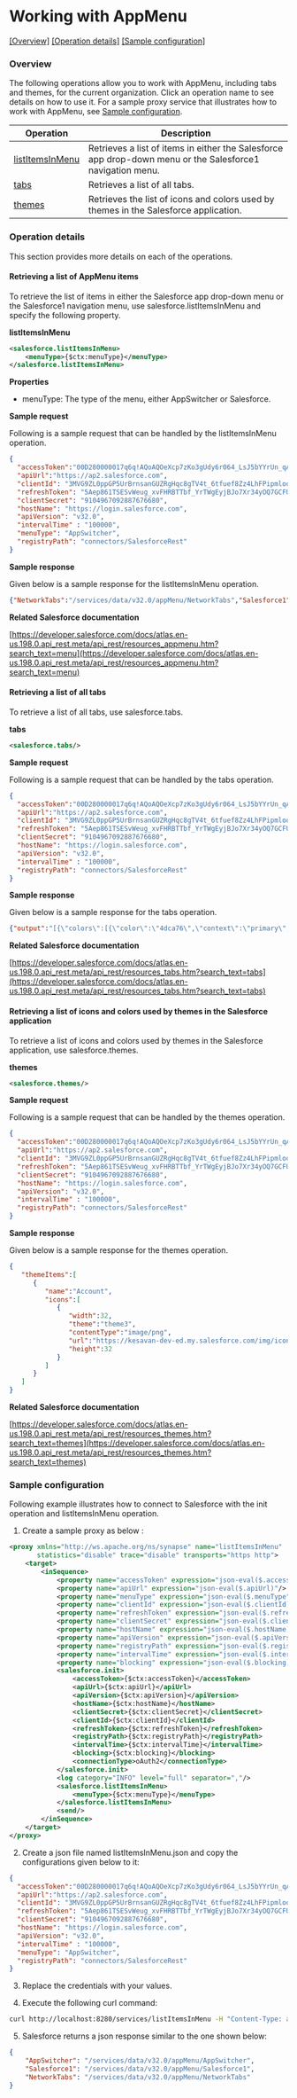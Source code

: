 # Working with AppMenu

[[Overview]](#overview)  [[Operation details]](#operation-details)  [[Sample configuration]](#sample-configuration)

### Overview 

The following operations allow you to work with AppMenu, including tabs and themes, for the current organization. Click an operation name to see details on how to use it.
For a sample proxy service that illustrates how to work with AppMenu, see [Sample configuration](#sample-configuration).

| Operation        | Description |
| ------------- |-------------|
| [listItemsInMenu](#retrieving-a-list-of-appmenu-items)    | Retrieves a list of items in either the Salesforce app drop-down menu or the Salesforce1 navigation menu. |
| [tabs](#retrieving-a-list-of-all-tabs)      | Retrieves a list of all tabs. |
| [themes](#retrieving-a-list-of-icons-and-colors-used-by-themes-in-the-salesforce-application)      | Retrieves the list of icons and colors used by themes in the Salesforce application.|

### Operation details

This section provides more details on each of the operations.

#### Retrieving a list of AppMenu items
To retrieve the list of items in either the Salesforce app drop-down menu or the Salesforce1 navigation menu, use salesforce.listItemsInMenu and specify the following property.

**listItemsInMenu**
```xml
<salesforce.listItemsInMenu>
    <menuType>{$ctx:menuType}</menuType>
</salesforce.listItemsInMenu>
```

**Properties**
* menuType: The type of the menu, either AppSwitcher or Salesforce.

**Sample request**

Following is a sample request that can be handled by the listItemsInMenu operation.

```json
{
  "accessToken":"00D280000017q6q!AQoAQOeXcp7zKo3gUdy6r064_LsJ5bYYrUn_qAZG9TtKFLPfUMRxiato.E162_2XAtCTZLFQTbNk2Rz6Zm_juSakFE_aaBPp",
  "apiUrl":"https://ap2.salesforce.com",
  "clientId": "3MVG9ZL0ppGP5UrBrnsanGUZRgHqc8gTV4t_6tfuef8Zz4LhFPipmlooU6GBszpplbTzVXXWjqkGHubhRip1s",
  "refreshToken": "5Aep861TSESvWeug_xvFHRBTTbf_YrTWgEyjBJo7Xr34yOQ7GCFUN5DnNPxzDIoGoWi4evqOl_lT1B9nE5dAtSb",
  "clientSecret": "9104967092887676680",
  "hostName": "https://login.salesforce.com",
  "apiVersion": "v32.0",
  "intervalTime" : "100000",
  "menuType": "AppSwitcher",
  "registryPath": "connectors/SalesforceRest"
}
```
**Sample response**

Given below is a sample response for the listItemsInMenu operation.

```json
{"NetworkTabs":"/services/data/v32.0/appMenu/NetworkTabs","Salesforce1":"/services/data/v32.0/appMenu/Salesforce1","AppSwitcher":"/services/data/v32.0/appMenu/AppSwitcher"}  
```

**Related Salesforce documentation**

[https://developer.salesforce.com/docs/atlas.en-us.198.0.api_rest.meta/api_rest/resources_appmenu.htm?search_text=menu](https://developer.salesforce.com/docs/atlas.en-us.198.0.api_rest.meta/api_rest/resources_appmenu.htm?search_text=menu)

#### Retrieving a list of all tabs

To retrieve a list of all tabs, use salesforce.tabs.

**tabs**
```xml
<salesforce.tabs/>
```

**Sample request**

Following is a sample request that can be handled by the tabs operation.

```json
{
  "accessToken":"00D280000017q6q!AQoAQOeXcp7zKo3gUdy6r064_LsJ5bYYrUn_qAZG9TtKFLPfUMRxiato.E162_2XAtCTZLFQTbNk2Rz6Zm_juSakFE_aaBPp",
  "apiUrl":"https://ap2.salesforce.com",
  "clientId": "3MVG9ZL0ppGP5UrBrnsanGUZRgHqc8gTV4t_6tfuef8Zz4LhFPipmlooU6GBszpplbTzVXXWjqkGHubhRip1s",
  "refreshToken": "5Aep861TSESvWeug_xvFHRBTTbf_YrTWgEyjBJo7Xr34yOQ7GCFUN5DnNPxzDIoGoWi4evqOl_lT1B9nE5dAtSb",
  "clientSecret": "9104967092887676680",
  "hostName": "https://login.salesforce.com",
  "apiVersion": "v32.0",
  "intervalTime" : "100000",
  "registryPath": "connectors/SalesforceRest"
}
```
**Sample response**

Given below is a sample response for the tabs operation.

```json
{"output":"[{\"colors\":[{\"color\":\"4dca76\",\"context\":\"primary\",\"theme\":\"theme4\"},{\"color\":\"319431\",\"context\":\"primary\",\"theme\":\"theme3\"}],\"custom\":true,\"iconUrl\":\"https://kesavan-dev-ed.my.salesforce.com/img/icon/form32.png\",..}
```

**Related Salesforce documentation**

[https://developer.salesforce.com/docs/atlas.en-us.198.0.api_rest.meta/api_rest/resources_tabs.htm?search_text=tabs](https://developer.salesforce.com/docs/atlas.en-us.198.0.api_rest.meta/api_rest/resources_tabs.htm?search_text=tabs)

#### Retrieving a list of icons and colors used by themes in the Salesforce application

To retrieve a list of icons and colors used by themes in the Salesforce application, use salesforce.themes.

**themes**
```xml
<salesforce.themes/>
```

**Sample request**

Following is a sample request that can be handled by the themes operation.

```json
{
  "accessToken":"00D280000017q6q!AQoAQOeXcp7zKo3gUdy6r064_LsJ5bYYrUn_qAZG9TtKFLPfUMRxiato.E162_2XAtCTZLFQTbNk2Rz6Zm_juSakFE_aaBPp",
  "apiUrl":"https://ap2.salesforce.com",
  "clientId": "3MVG9ZL0ppGP5UrBrnsanGUZRgHqc8gTV4t_6tfuef8Zz4LhFPipmlooU6GBszpplbTzVXXWjqkGHubhRip1s",
  "refreshToken": "5Aep861TSESvWeug_xvFHRBTTbf_YrTWgEyjBJo7Xr34yOQ7GCFUN5DnNPxzDIoGoWi4evqOl_lT1B9nE5dAtSb",
  "clientSecret": "9104967092887676680",
  "hostName": "https://login.salesforce.com",
  "apiVersion": "v32.0",
  "intervalTime" : "100000",
  "registryPath": "connectors/SalesforceRest"
}
```
**Sample response**

Given below is a sample response for the themes operation.

```json
{
   "themeItems":[
      {
         "name":"Account",
         "icons":[
            {
               "width":32,
               "theme":"theme3",
               "contentType":"image/png",
               "url":"https://kesavan-dev-ed.my.salesforce.com/img/icon/accounts32.png",
               "height":32
            }
         ]
      }
   ]
}
```

**Related Salesforce documentation**

[https://developer.salesforce.com/docs/atlas.en-us.198.0.api_rest.meta/api_rest/resources_themes.htm?search_text=themes](https://developer.salesforce.com/docs/atlas.en-us.198.0.api_rest.meta/api_rest/resources_themes.htm?search_text=themes)

### Sample configuration

Following example illustrates how to connect to Salesforce with the init operation and listItemsInMenu operation.

1. Create a sample proxy as below :

```xml
<proxy xmlns="http://ws.apache.org/ns/synapse" name="listItemsInMenu"
       statistics="disable" trace="disable" transports="https http">
    <target>
        <inSequence>
            <property name="accessToken" expression="json-eval($.accessToken)"/>
            <property name="apiUrl" expression="json-eval($.apiUrl)"/>
            <property name="menuType" expression="json-eval($.menuType"/>
            <property name="clientId" expression="json-eval($.clientId)"/>
            <property name="refreshToken" expression="json-eval($.refreshToken)"/>
            <property name="clientSecret" expression="json-eval($.clientSecret)"/>
            <property name="hostName" expression="json-eval($.hostName)"/>
            <property name="apiVersion" expression="json-eval($.apiVersion)"/>
            <property name="registryPath" expression="json-eval($.registryPath)"/>
            <property name="intervalTime" expression="json-eval($.intervalTime)"/>
            <property name="blocking" expression="json-eval($.blocking)"/>
            <salesforce.init>
                <accessToken>{$ctx:accessToken}</accessToken>
                <apiUrl>{$ctx:apiUrl}</apiUrl>
                <apiVersion>{$ctx:apiVersion}</apiVersion>
                <hostName>{$ctx:hostName}</hostName>
                <clientSecret>{$ctx:clientSecret}</clientSecret>
                <clientId>{$ctx:clientId}</clientId>
                <refreshToken>{$ctx:refreshToken}</refreshToken>
                <registryPath>{$ctx:registryPath}</registryPath>
                <intervalTime>{$ctx:intervalTime}</intervalTime>
                <blocking>{$ctx:blocking}</blocking>
                <connectionType>oAuth2</connectionType>
            </salesforce.init>
            <log category="INFO" level="full" separator=","/>
            <salesforce.listItemsInMenu>
                <menuType>{$ctx:menuType}</menuType>
            </salesforce.listItemsInMenu>
            <send/>
        </inSequence>
    </target>
</proxy>
```

2. Create a json file named listItemsInMenu.json and copy the configurations given below to it:

```json
{
  "accessToken":"00D280000017q6q!AQoAQOeXcp7zKo3gUdy6r064_LsJ5bYYrUn_qAZG9TtKFLPfUMRxiato.E162_2XAtCTZLFQTbNk2Rz6Zm_juSakFE_aaBPp",
  "apiUrl":"https://ap2.salesforce.com",
  "clientId": "3MVG9ZL0ppGP5UrBrnsanGUZRgHqc8gTV4t_6tfuef8Zz4LhFPipmlooU6GBszpplbTzVXXWjqkGHubhRip1s",
  "refreshToken": "5Aep861TSESvWeug_xvFHRBTTbf_YrTWgEyjBJo7Xr34yOQ7GCFUN5DnNPxzDIoGoWi4evqOl_lT1B9nE5dAtSb",
  "clientSecret": "9104967092887676680",
  "hostName": "https://login.salesforce.com",
  "apiVersion": "v32.0",
  "intervalTime" : "100000",
  "menuType": "AppSwitcher",
  "registryPath": "connectors/SalesforceRest"
}                        
```
3. Replace the credentials with your values.

4. Execute the following curl command:

```bash
curl http://localhost:8280/services/listItemsInMenu -H "Content-Type: application/json" -d @listItemsInMenu.json
```
5. Salesforce returns a json response similar to the one shown below:
 
```json
{
    "AppSwitcher": "/services/data/v32.0/appMenu/AppSwitcher",
    "Salesforce1": "/services/data/v32.0/appMenu/Salesforce1",
    "NetworkTabs": "/services/data/v32.0/appMenu/NetworkTabs"
}
```
